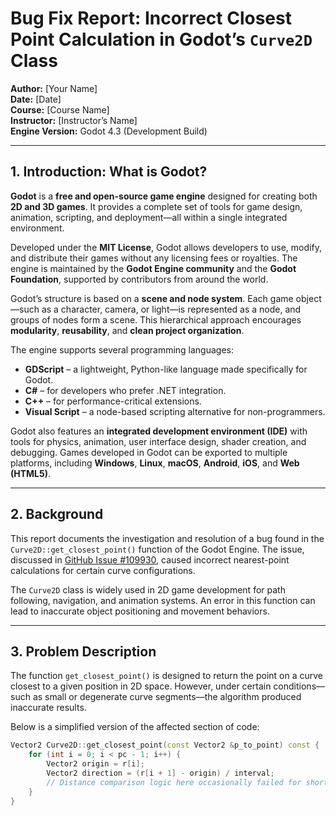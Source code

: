 # Bug Fix Report: Incorrect Closest Point Calculation in Godot’s `Curve2D` Class

**Author:** [Your Name]  
**Date:** [Date]  
**Course:** [Course Name]  
**Instructor:** [Instructor’s Name]  
**Engine Version:** Godot 4.3 (Development Build)  

---

## 1. Introduction: What is Godot?

**Godot** is a **free and open-source game engine** designed for creating both **2D and 3D games**. It provides a complete set of tools for game design, animation, scripting, and deployment—all within a single integrated environment.

Developed under the **MIT License**, Godot allows developers to use, modify, and distribute their games without any licensing fees or royalties. The engine is maintained by the **Godot Engine community** and the **Godot Foundation**, supported by contributors from around the world.

Godot’s structure is based on a **scene and node system**. Each game object—such as a character, camera, or light—is represented as a node, and groups of nodes form a scene. This hierarchical approach encourages **modularity**, **reusability**, and **clean project organization**.

The engine supports several programming languages:
- **GDScript** – a lightweight, Python-like language made specifically for Godot.  
- **C#** – for developers who prefer .NET integration.  
- **C++** – for performance-critical extensions.  
- **Visual Script** – a node-based scripting alternative for non-programmers.  

Godot also features an **integrated development environment (IDE)** with tools for physics, animation, user interface design, shader creation, and debugging. Games developed in Godot can be exported to multiple platforms, including **Windows**, **Linux**, **macOS**, **Android**, **iOS**, and **Web (HTML5)**.

---

## 2. Background

This report documents the investigation and resolution of a bug found in the `Curve2D::get_closest_point()` function of the Godot Engine. The issue, discussed in [GitHub Issue #109930](https://github.com/godotengine/godot/issues/109930), caused incorrect nearest-point calculations for certain curve configurations.

The `Curve2D` class is widely used in 2D game development for path following, navigation, and animation systems. An error in this function can lead to inaccurate object positioning and movement behaviors.

---

## 3. Problem Description

The function `get_closest_point()` is designed to return the point on a curve closest to a given position in 2D space. However, under certain conditions—such as small or degenerate curve segments—the algorithm produced inaccurate results.

Below is a simplified version of the affected section of code:

```cpp
Vector2 Curve2D::get_closest_point(const Vector2 &p_to_point) const {
    for (int i = 0; i < pc - 1; i++) {
        Vector2 origin = r[i];
        Vector2 direction = (r[i + 1] - origin) / interval;
        // Distance comparison logic here occasionally failed for short segments.
    }
}
